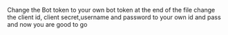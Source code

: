 Change the Bot token to your own bot token at the end of the file
change the client id, client secret,username and password to your own id and pass
and now you are good to go

